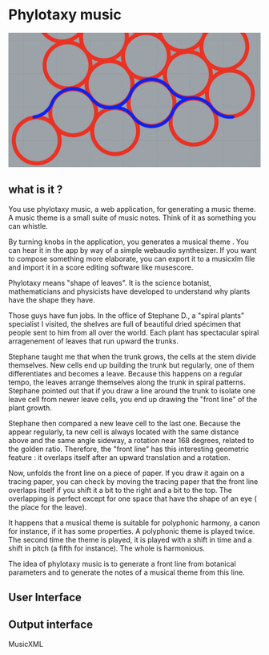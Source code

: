 # Phylotaxy music

![Phylotaxy music](image.png)

## what is it ?

You use phylotaxy music, a web application, for 
generating a music
theme. A music theme is a small suite 
of music notes. Think of it as something you
 can whistle.

By turning 
knobs in the application, you generates a musical theme . You can hear it in the app by way of a simple 
webaudio synthesizer. 
If you want to compose something 
more elaborate, you can export it
to a musicxlm file and import it 
in
a score editing 
software like musescore.

Phylotaxy means "shape of leaves". 
It is the 
science botanist, mathematicians and physicists 
have developed to understand why plants
have the shape they have.

Those guys have fun jobs. In the office of Stephane D.,
a "spiral plants" specialist I 
visited, the shelves are full of beautiful 
dried spécimen that people sent to him
from all over the world. Each plant has spectacular
spiral arragenement of leaves
that run upward the trunks.

Stephane taught me that when the trunk grows, 
the cells
at the stem divide themselves. New cells
 end up building
the trunk but regularly, one of them differentiates and
becomes a leave. 
Because this happens on a regular tempo, the leaves arrange themselves along the trunk
in spiral patterns. Stephane pointed out that if you draw
a line around the trunk to isolate one leave cell from
newer leave cells, you end up drawing the "front line"
of the plant growth.

Stephane then compared a new leave cell to the last one.
Because the appear regularly, ta new cell is 
always located with the same distance above and the
same angle sideway, a rotation near 168 degrees, 
related to the golden ratio. 
Therefore, the "front line" has 
this interesting geometric feature : 
it overlaps itself
after an upward translation 
and a rotation.


Now, unfolds the front line on a piece 
of paper. 
If you draw it again
on a tracing paper, you can check by 
moving the tracing paper that 
the front line overlaps itself
if you shift it a bit to the right and 
a bit to the top. The overlapping 
is perfect 
except for one space that have
the shape of an eye (
the place for the leave).

It happens that a musical theme is 
suitable for polyphonic harmony,
a canon for instance, if it has 
some properties. 
A polyphonic theme is played twice.
The second time the theme is played,
it is played with a 
shift in time and a shift in pitch 
(a fifth for instance). 
The whole is harmonious.

The idea of phylotaxy music is to 
generate a front line from botanical 
parameters and to generate 
the notes of a musical theme from
this line.

## User Interface

## Output interface

MusicXML



